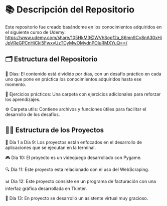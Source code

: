 # 📚 Descripción del Repositorio

Este repositorio fue creado basándome en los conocimientos adquiridos en el siguiente curso de Udemy: https://www.udemy.com/share/105HkM3@WVhSopf2a_86mn9Cv8nA30xHiJpVReGPCnHiCkl5FwxvUzTCyMwOMydnPOluRMXYuQ==/


## 🗂 Estructura del Repositorio

📅 Días: El contenido está dividido por días, con un desafío práctico en cada uno que pone en práctica los conocimientos adquiridos hasta ese momento.

📝 Ejercicios prácticos: Una carpeta con ejercicios adicionales para reforzar los aprendizajes.

⚙️ Carpeta utils: Contiene archivos y funciones útiles para facilitar el desarrollo de los desafíos.


## 👨‍💻 Estructura de los Proyectos

📆 Día 1 a Día 9: Los proyectos están enfocados en el desarrollo de aplicaciones que se ejecutan en la terminal.

🎮 Día 10: El proyecto es un videojuego desarrollado con Pygame.

🔍 Día 11: Este proyecto esta relacionado con el uso del WebScraping.

📊 Día 12: Este proyecto consiste en un programa de facturación con una interfaz gráfica desarrollada en Tkinter. 

🤖 Día 13: En proyecto se desarrolló un asistente virtual muy gracioso. 

